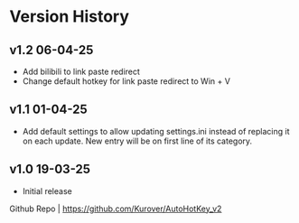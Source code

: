 # Version History
## v1.2 06-04-25
- Add bilibili to link paste redirect
- Change default hotkey for link paste redirect to Win + V
## v1.1 01-04-25
- Add default settings to allow updating settings.ini instead of replacing it on each update. New entry will be on first line of its category.
## v1.0 19-03-25
- Initial release

Github Repo | https://github.com/Kurover/AutoHotKey_v2
